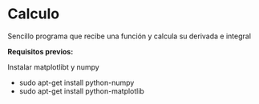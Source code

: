 # Calculo

Sencillo programa que recibe una función y calcula su derivada e integral

**Requisitos previos:**

Instalar matplotlibt y numpy

- sudo apt-get install python-numpy
- sudo apt-get install python-matplotlib
